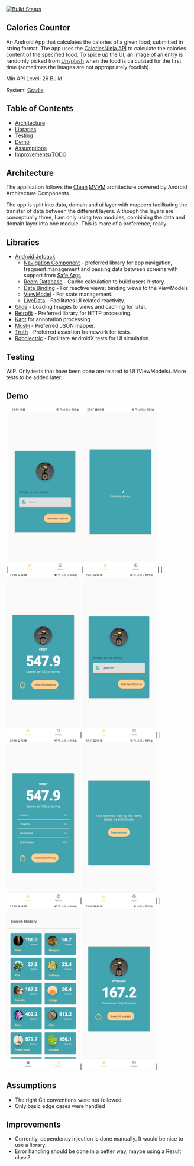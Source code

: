 [![Build Status](https://app.travis-ci.com/willeswa/callorie-counter.svg?branch=main)](https://app.travis-ci.com/willeswa/callorie-counter) 

## Calories Counter

An Android App that calculates the calories of a given food, submitted in string format. The app
uses the [CaloriesNinja API](https://calorieninjas.com/api) to calculate the calories content of the
specified food. To spice up the UI, an image of an entry is randomly picked
from [Unsplash](https://unsplash.com/) when the food is calculated for the first time (sometimes the
images are not appropriately foodish).

Min API Level: 26 Build

System: [Gradle](https://gradle.org/)

## Table of Contents

- [Architecture](#architecture)
- [Libraries](#libraries)
- [Testing](#testing)
- [Demo](#demo)
- [Assumptions](#assumptions)
- [Improvements/TODO](#improvements)

## Architecture

The application follows
the [Clean](https://blog.cleancoder.com/uncle-bob/2012/08/13/the-clean-architecture.html) [MVVM](https://developer.android.com/topic/libraries/architecture) architecture powered by Android
  Architecture Components.

The app is split into data, domain and ui layer with mappers facilitating the transfer of data
between the different layers. Although the layers are conceptually three, I am only using two
modules; combining the data and domain layer into one module. This is more of a preference, really.

## Libraries

- [Android Jetpack](https://developer.android.com/jetpack)
  - [Navigation Component](https://developer.android.com/guide/navigation/) - preferred library for
  app navigation, fragment management and passing data between screens with support
  from [Safe Args](https://developer.android.com/guide/navigation/navigation-pass-data#Safe-args)
  - [Room Database](https://developer.android.com/training/data-storage/room/) - Cache calculation
  to build users history.
  - [Data Binding](https://developer.android.com/topic/libraries/data-binding) - For reactive
  views; binding views to the ViewModels
  - [ViewModel](https://developer.android.com/topic/libraries/architecture/viewmodel) - For state
  management.
  - [LiveData](https://developer.android.com/topic/libraries/architecture/livedata) -
  Facilitates UI related reactivity.
- [Glide](https://github.com/bumptech/glide) - Loading Images to views and caching for later.
- [Retrofit](https://square.github.io/retrofit/) - Preferred library for HTTP processing.
- [Kapt](https://kotlinlang.org/docs/kapt.html#using-in-gradle) for annotation processing.
- [Moshi](https://github.com/square/moshi) - Preferred JSON mapper.
- [Truth](https://truth.dev/) - Preferred assertion framework for tests.
- [Robolectric](http://robolectric.org/) - Facilitate AndroidX tests for UI simulation.

## Testing

WIP. Only tests that have been done are related to UI (ViewModels). More tests to be added later.

## Demo

|<img src="art/1.jpg" width=200 />|<img src="art/5.jpg" width=200 />|
|<img src="art/2.jpg" width=200 />|<img src="art/6.jpg" width=200 />|
|<img src="art/3.jpg" width=200 />|<img src="art/7.jpg" width=200 />|
|<img src="art/4.jpg" width=200 />|<img src="art/8.jpg" width=200 />|

## Assumptions
- The right Git conventions were not followed
- Only basic edge cases were handled

## Improvements
- Currently, dependency injection is done manually. It would be nice to use a library.
- Error handling should be done in a better way, maybe using a Result class?
